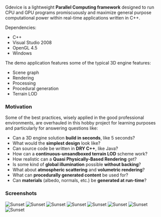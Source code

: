 Gdevice is a lightweight **Parallel Computing framework** designed to run CPU and GPU programs promiscuously and maximize general purpose computational power within real-time applications written in C++.

Dependencies: 
- C++
- Visual Studio 2008
- OpenGL 4.5
- Windows

The demo application features some of the typical 3D engine features:
- Scene graph
- Rendering
- Processing
- Procedural generation
- Terrain LOD

### Motivation
Some of the best practices, wisely applied in the good professional environments, are overhauled in this hobby project for learning purposes and particularly for answering questions like:

- Can a 3D engine solution **build in seconds**, like 5 seconds?
- What would the **simplest design** look like?
- Can source code be written in **DRY C++**, like Java?
- How can a **continuous-unsandboxed terrain LOD** scheme work?
- How realistic can a **Quasi Physically-Based Rendering** get?
- Is some kind of **global illumination** possible **without backing**?
- What about **atmospheric scattering** and **volumetric rendering**?
- What can **procedurally generated content** be used for?
- Can **materials** (albedo, normals, etc.) be **generated at run-time**? 

### Screenshots
![Sunset](https://i.ibb.co/5hzZNGd/gdev10.png)
![Sunset](https://i.ibb.co/nfgppJW/gdev-materials.png)
![Sunset](https://i.ibb.co/RctKHDt/gdev-materials-2.png)
![Sunset](https://i.ibb.co/jrknqJw/gdev3.png)
![Sunset](https://i.ibb.co/d2ZftHY/gdev6.png)
![Sunset](https://i.ibb.co/G2YzNSv/gdev4.png)
![Sunset](https://i.ibb.co/gy28ZRF/gdev10c.png)
![Sunset](https://i.ibb.co/rs4qCwv/gdev9.png)
